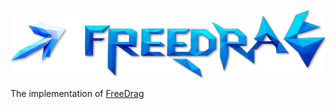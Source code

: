 <p align="center">
  <img src="./resources/logo2.png">
</p>

The implementation of [FreeDrag](https://github.com/LPengYang/FreeDrag)
